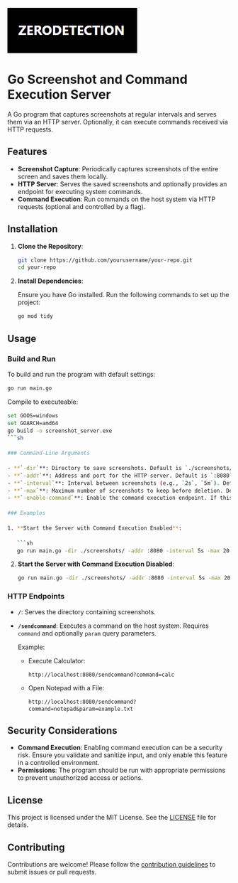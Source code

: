 [![Zero Detection Logo](https://github.com/ZERODETECTION/H9_Stage0/blob/main/logo_sm.png)](https://www.zerodetection.net/)


# Go Screenshot and Command Execution Server

A Go program that captures screenshots at regular intervals and serves them via an HTTP server. Optionally, it can execute commands received via HTTP requests.

## Features

- **Screenshot Capture**: Periodically captures screenshots of the entire screen and saves them locally.
- **HTTP Server**: Serves the saved screenshots and optionally provides an endpoint for executing system commands.
- **Command Execution**: Run commands on the host system via HTTP requests (optional and controlled by a flag).

## Installation

1. **Clone the Repository**:

   ```sh
   git clone https://github.com/yourusername/your-repo.git
   cd your-repo
   ```

2. **Install Dependencies**:

   Ensure you have Go installed. Run the following commands to set up the project:

   ```sh
   go mod tidy
   ```

## Usage

### Build and Run

To build and run the program with default settings:

```sh
go run main.go
```

Compile to executeable:
```sh
set GOOS=windows
set GOARCH=amd64
go build -o screenshot_server.exe
```sh

### Command-Line Arguments

- **`-dir`**: Directory to save screenshots. Default is `./screenshots/`.
- **`-addr`**: Address and port for the HTTP server. Default is `:8080`.
- **`-interval`**: Interval between screenshots (e.g., `2s`, `5m`). Default is `2s`.
- **`-max`**: Maximum number of screenshots to keep before deletion. Default is `10`.
- **`-enable-command`**: Enable the command execution endpoint. If this flag is provided, the endpoint `/sendcommand` will be available. 

### Examples

1. **Start the Server with Command Execution Enabled**:

   ```sh
   go run main.go -dir ./screenshots/ -addr :8080 -interval 5s -max 20 -enable-command
   ```

2. **Start the Server with Command Execution Disabled**:

   ```sh
   go run main.go -dir ./screenshots/ -addr :8080 -interval 5s -max 20
   ```

### HTTP Endpoints

- **`/`**: Serves the directory containing screenshots.
- **`/sendcommand`**: Executes a command on the host system. Requires `command` and optionally `param` query parameters.

  Example:

  - Execute Calculator:
  
    ```
    http://localhost:8080/sendcommand?command=calc
    ```

  - Open Notepad with a File:
  
    ```
    http://localhost:8080/sendcommand?command=notepad&param=example.txt
    ```

## Security Considerations

- **Command Execution**: Enabling command execution can be a security risk. Ensure you validate and sanitize input, and only enable this feature in a controlled environment.
- **Permissions**: The program should be run with appropriate permissions to prevent unauthorized access or actions.

## License

This project is licensed under the MIT License. See the [LICENSE](LICENSE) file for details.

## Contributing

Contributions are welcome! Please follow the [contribution guidelines](CONTRIBUTING.md) to submit issues or pull requests.
